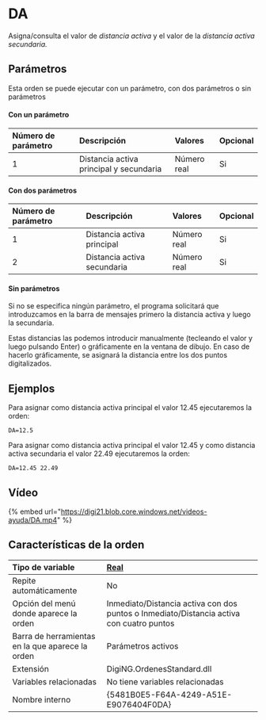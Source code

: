 # DA

Asigna/consulta el valor de _distancia activa_ y el valor de la _distancia activa secundaria._

## Parámetros

Esta orden se puede ejecutar con un parámetro, con dos parámetros o sin parámetros

#### Con un parámetro

| Número de parámetro | Descripción | Valores | Opcional |
| :--- | :--- | :--- | :--- |
| 1 | Distancia activa principal y secundaria | Número real | Si |

#### Con dos parámetros

| Número de parámetro | Descripción | Valores | Opcional |
| :--- | :--- | :--- | :--- |
| 1 | Distancia activa principal | Número real | Si |
| 2 | Distancia activa secundaria | Número real | Si |

#### Sin parámetros

Si no se especifica ningún parámetro, el programa solicitará que introduzcamos en la barra de mensajes primero la distancia activa y luego la secundaria.

Estas distancias las podemos introducir manualmente \(tecleando el valor y luego pulsando Enter\) o gráficamente en la ventana de dibujo. En caso de hacerlo gráficamente, se asignará la distancia entre los dos puntos digitalizados.

## Ejemplos

Para asignar como distancia activa principal el valor 12.45 ejecutaremos la orden:

```text
DA=12.5
```

Para asignar como distancia activa principal el valor 12.45 y como distancia activa secundaria el valor 22.49 ejecutaremos la orden:

```text
DA=12.45 22.49
```

## Vídeo

{% embed url="https://digi21.blob.core.windows.net/videos-ayuda/DA.mp4" %}

## Características de la orden

| Tipo de variable | [Real](../../../ordenes/variables/variables-reales.md) |
| :--- | :--- |
| Repite automáticamente | No |
| Opción del menú donde aparece la orden | Inmediato/Distancia activa con dos puntos o Inmediato/Distancia activa con cuatro puntos |
| Barra de herramientas en la que aparece la orden | Parámetros activos |
| Extensión | DigiNG.OrdenesStandard.dll |
| Variables relacionadas | No tiene variables relacionadas |
| Nombre interno | {5481B0E5-F64A-4249-A51E-E9076404F0DA} |

